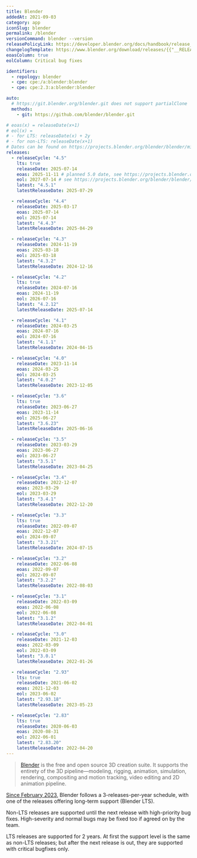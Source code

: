 ```yaml
---
title: Blender
addedAt: 2021-09-03
category: app
iconSlug: blender
permalink: /blender
versionCommand: blender --version
releasePolicyLink: https://developer.blender.org/docs/handbook/release_process/release_cycle/
changelogTemplate: https://www.blender.org/download/releases/{{"__RELEASE_CYCLE__" | replace:'.','-'}}/
eoasColumn: true
eolColumn: Critical bug fixes

identifiers:
  - repology: blender
  - cpe: cpe:/a:blender:blender
  - cpe: cpe:2.3:a:blender:blender

auto:
  # https://git.blender.org/blender.git does not support partialClone
  methods:
    - git: https://github.com/blender/blender.git

# eoas(x) = releaseDate(x+1)
# eol(x) =
# - for LTS: releaseDate(x) + 2y
# - for non-LTS: releaseDate(x+1)
# Dates can be found on https://projects.blender.org/blender/blender/milestones.
releases:
  - releaseCycle: "4.5"
    lts: true
    releaseDate: 2025-07-14
    eoas: 2025-11-11 # planned 5.0 date, see https://projects.blender.org/blender/blender/milestone/20
    eol: 2027-07-14 # see https://projects.blender.org/blender/blender/milestone/25
    latest: "4.5.1"
    latestReleaseDate: 2025-07-29

  - releaseCycle: "4.4"
    releaseDate: 2025-03-17
    eoas: 2025-07-14
    eol: 2025-07-14
    latest: "4.4.3"
    latestReleaseDate: 2025-04-29

  - releaseCycle: "4.3"
    releaseDate: 2024-11-19
    eoas: 2025-03-18
    eol: 2025-03-18
    latest: "4.3.2"
    latestReleaseDate: 2024-12-16

  - releaseCycle: "4.2"
    lts: true
    releaseDate: 2024-07-16
    eoas: 2024-11-19
    eol: 2026-07-16
    latest: "4.2.12"
    latestReleaseDate: 2025-07-14

  - releaseCycle: "4.1"
    releaseDate: 2024-03-25
    eoas: 2024-07-16
    eol: 2024-07-16
    latest: "4.1.1"
    latestReleaseDate: 2024-04-15

  - releaseCycle: "4.0"
    releaseDate: 2023-11-14
    eoas: 2024-03-25
    eol: 2024-03-25
    latest: "4.0.2"
    latestReleaseDate: 2023-12-05

  - releaseCycle: "3.6"
    lts: true
    releaseDate: 2023-06-27
    eoas: 2023-11-14
    eol: 2025-06-27
    latest: "3.6.23"
    latestReleaseDate: 2025-06-16

  - releaseCycle: "3.5"
    releaseDate: 2023-03-29
    eoas: 2023-06-27
    eol: 2023-06-27
    latest: "3.5.1"
    latestReleaseDate: 2023-04-25

  - releaseCycle: "3.4"
    releaseDate: 2022-12-07
    eoas: 2023-03-29
    eol: 2023-03-29
    latest: "3.4.1"
    latestReleaseDate: 2022-12-20

  - releaseCycle: "3.3"
    lts: true
    releaseDate: 2022-09-07
    eoas: 2022-12-07
    eol: 2024-09-07
    latest: "3.3.21"
    latestReleaseDate: 2024-07-15

  - releaseCycle: "3.2"
    releaseDate: 2022-06-08
    eoas: 2022-09-07
    eol: 2022-09-07
    latest: "3.2.2"
    latestReleaseDate: 2022-08-03

  - releaseCycle: "3.1"
    releaseDate: 2022-03-09
    eoas: 2022-06-08
    eol: 2022-06-08
    latest: "3.1.2"
    latestReleaseDate: 2022-04-01

  - releaseCycle: "3.0"
    releaseDate: 2021-12-03
    eoas: 2022-03-09
    eol: 2022-03-09
    latest: "3.0.1"
    latestReleaseDate: 2022-01-26

  - releaseCycle: "2.93"
    lts: true
    releaseDate: 2021-06-02
    eoas: 2021-12-03
    eol: 2023-06-02
    latest: "2.93.18"
    latestReleaseDate: 2023-05-23

  - releaseCycle: "2.83"
    lts: true
    releaseDate: 2020-06-03
    eoas: 2020-08-31
    eol: 2022-06-01
    latest: "2.83.20"
    latestReleaseDate: 2022-04-20
---
```


> [Blender](https://www.blender.org/) is the free and open source 3D creation suite. It supports the
> entirety of the 3D pipeline—modeling, rigging, animation, simulation, rendering, compositing and
> motion tracking, video editing and 2D animation pipeline.

[Since February 2023](https://code.blender.org/2023/02/blender-release-cycle-update/#new-release-schedule),
Blender follows a 3-releases-per-year schedule, with one of the releases offering long-term support (Blender LTS).

Non-LTS releases are supported until the next release with high-priority bug fixes. High-severity and normal bugs
may be fixed too if agreed on by the team.

LTS releases are supported for 2 years. At first the support level is the same as non-LTS releases; but after the next
release is out, they are supported with critical bugfixes only.
